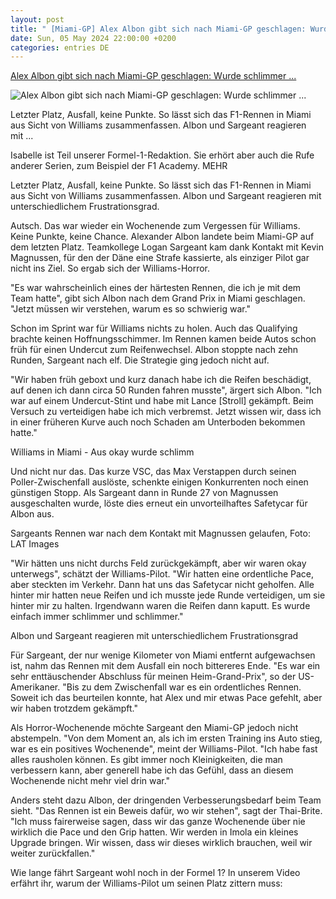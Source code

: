 ```yaml
---
layout: post
title: " [Miami-GP] Alex Albon gibt sich nach Miami-GP geschlagen: Wurde schlimmer ..."
date: Sun, 05 May 2024 22:00:00 +0200
categories: entries DE
---
```

[Alex Albon gibt sich nach Miami-GP geschlagen: Wurde schlimmer ...](https://www.motorsport-magazin.com/formel1/news-288489-alex-albon-gibt-sich-nach-miami-gp-geschlagen-wurde-schlimmer-und-schlimmer/)

![Alex Albon gibt sich nach Miami-GP geschlagen: Wurde schlimmer ...](https://images.motorsport-magazin.com/images/1200/570/q_80/s_fb/1073151.jpg)

Letzter Platz, Ausfall, keine Punkte. So lässt sich das F1-Rennen in Miami aus Sicht von Williams zusammenfassen. Albon und Sargeant reagieren mit ...

Isabelle ist Teil unserer Formel-1-Redaktion. Sie erhört aber auch die Rufe anderer Serien, zum Beispiel der F1 Academy. MEHR

Letzter Platz, Ausfall, keine Punkte. So lässt sich das F1-Rennen in Miami aus Sicht von Williams zusammenfassen. Albon und Sargeant reagieren mit unterschiedlichem Frustrationsgrad.

Autsch. Das war wieder ein Wochenende zum Vergessen für Williams. Keine Punkte, keine Chance. Alexander Albon landete beim Miami-GP auf dem letzten Platz. Teamkollege Logan Sargeant kam dank Kontakt mit Kevin Magnussen, für den der Däne eine Strafe kassierte, als einziger Pilot gar nicht ins Ziel. So ergab sich der Williams-Horror.

"Es war wahrscheinlich eines der härtesten Rennen, die ich je mit dem Team hatte", gibt sich Albon nach dem Grand Prix in Miami geschlagen. "Jetzt müssen wir verstehen, warum es so schwierig war."

Schon im Sprint war für Williams nichts zu holen. Auch das Qualifying brachte keinen Hoffnungsschimmer. Im Rennen kamen beide Autos schon früh für einen Undercut zum Reifenwechsel. Albon stoppte nach zehn Runden, Sargeant nach elf. Die Strategie ging jedoch nicht auf.

"Wir haben früh geboxt und kurz danach habe ich die Reifen beschädigt, auf denen ich dann circa 50 Runden fahren musste", ärgert sich Albon. "Ich war auf einem Undercut-Stint und habe mit Lance [Stroll] gekämpft. Beim Versuch zu verteidigen habe ich mich verbremst. Jetzt wissen wir, dass ich in einer früheren Kurve auch noch Schaden am Unterboden bekommen hatte."

Williams in Miami - Aus okay wurde schlimm

Und nicht nur das. Das kurze VSC, das Max Verstappen durch seinen Poller-Zwischenfall auslöste, schenkte einigen Konkurrenten noch einen günstigen Stopp. Als Sargeant dann in Runde 27 von Magnussen ausgeschalten wurde, löste dies erneut ein unvorteilhaftes Safetycar für Albon aus.

Sargeants Rennen war nach dem Kontakt mit Magnussen gelaufen, Foto: LAT Images

"Wir hätten uns nicht durchs Feld zurückgekämpft, aber wir waren okay unterwegs", schätzt der Williams-Pilot. "Wir hatten eine ordentliche Pace, aber steckten im Verkehr. Dann hat uns das Safetycar nicht geholfen. Alle hinter mir hatten neue Reifen und ich musste jede Runde verteidigen, um sie hinter mir zu halten. Irgendwann waren die Reifen dann kaputt. Es wurde einfach immer schlimmer und schlimmer."

Albon und Sargeant reagieren mit unterschiedlichem Frustrationsgrad

Für Sargeant, der nur wenige Kilometer von Miami entfernt aufgewachsen ist, nahm das Rennen mit dem Ausfall ein noch bittereres Ende. "Es war ein sehr enttäuschender Abschluss für meinen Heim-Grand-Prix", so der US-Amerikaner. "Bis zu dem Zwischenfall war es ein ordentliches Rennen. Soweit ich das beurteilen konnte, hat Alex und mir etwas Pace gefehlt, aber wir haben trotzdem gekämpft."

Als Horror-Wochenende möchte Sargeant den Miami-GP jedoch nicht abstempeln. "Von dem Moment an, als ich im ersten Training ins Auto stieg, war es ein positives Wochenende", meint der Williams-Pilot. "Ich habe fast alles rausholen können. Es gibt immer noch Kleinigkeiten, die man verbessern kann, aber generell habe ich das Gefühl, dass an diesem Wochenende nicht mehr viel drin war."

Anders steht dazu Albon, der dringenden Verbesserungsbedarf beim Team sieht. "Das Rennen ist ein Beweis dafür, wo wir stehen", sagt der Thai-Brite. "Ich muss fairerweise sagen, dass wir das ganze Wochenende über nie wirklich die Pace und den Grip hatten. Wir werden in Imola ein kleines Upgrade bringen. Wir wissen, dass wir dieses wirklich brauchen, weil wir weiter zurückfallen."

Wie lange fährt Sargeant wohl noch in der Formel 1? In unserem Video erfährt ihr, warum der Williams-Pilot um seinen Platz zittern muss:

